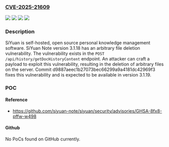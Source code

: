 ### [CVE-2025-21609](https://cve.mitre.org/cgi-bin/cvename.cgi?name=CVE-2025-21609)
![](https://img.shields.io/static/v1?label=Product&message=siyuan&color=blue)
![](https://img.shields.io/static/v1?label=Version&message=%3D%203.1.18%20&color=brightgreen)
![](https://img.shields.io/static/v1?label=Vulnerability&message=CWE-459%3A%20Incomplete%20Cleanup&color=brightgreen)
![](https://img.shields.io/static/v1?label=Vulnerability&message=CWE-552%3A%20Files%20or%20Directories%20Accessible%20to%20External%20Parties&color=brightgreen)

### Description

SiYuan is self-hosted, open source personal knowledge management software. SiYuan Note version 3.1.18 has an arbitrary file deletion vulnerability. The vulnerability exists in the `POST /api/history/getDocHistoryContent` endpoint. An attacker can craft a payload to exploit this vulnerability, resulting in the deletion of arbitrary files on the server. Commit d9887aeec1b27073bec66299a9a4181dc42969f3 fixes this vulnerability and is expected to be available in version 3.1.19.

### POC

#### Reference
- https://github.com/siyuan-note/siyuan/security/advisories/GHSA-8fx8-pffw-w498

#### Github
No PoCs found on GitHub currently.

